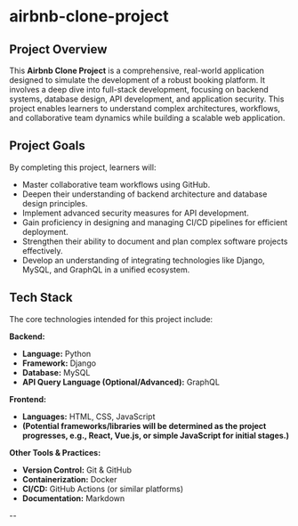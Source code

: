 # airbnb-clone-project
## Project Overview

This **Airbnb Clone Project** is a comprehensive, real-world application designed to simulate the development of a robust booking platform. It involves a deep dive into full-stack development, focusing on backend systems, database design, API development, and application security. This project enables learners to understand complex architectures, workflows, and collaborative team dynamics while building a scalable web application.

## Project Goals

By completing this project, learners will:
* Master collaborative team workflows using GitHub.
* Deepen their understanding of backend architecture and database design principles.
* Implement advanced security measures for API development.
* Gain proficiency in designing and managing CI/CD pipelines for efficient deployment.
* Strengthen their ability to document and plan complex software projects effectively.
* Develop an understanding of integrating technologies like Django, MySQL, and GraphQL in a unified ecosystem.

## Tech Stack

The core technologies intended for this project include:

**Backend:**
* **Language:** Python
* **Framework:** Django
* **Database:** MySQL
* **API Query Language (Optional/Advanced):** GraphQL

**Frontend:**
* **Languages:** HTML, CSS, JavaScript
* **(Potential frameworks/libraries will be determined as the project progresses, e.g., React, Vue.js, or simple JavaScript for initial stages.)**

**Other Tools & Practices:**
* **Version Control:** Git & GitHub
* **Containerization:** Docker
* **CI/CD:** GitHub Actions (or similar platforms)
* **Documentation:** Markdown

--
